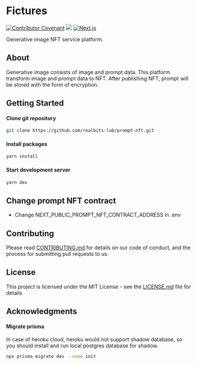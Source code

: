 # Fictures

[![Contributor Covenant](https://img.shields.io/badge/Contributor%20Covenant-2.1-4baaaa.svg)](CODE_OF_CONDUCT.md)
<a href="http://www.repostatus.org/#active"><img src="http://www.repostatus.org/badges/latest/active.svg" /></a>
[![Next.js](https://img.shields.io/badge/built_with-Next.js-0070f3)](https://nextjs.org/)

Generative image NFT service platform.

## About

Generative image consists of image and prompt data. This platform transform image and prompt data to NFT. After publishing NFT, prompt will be stored with the form of encryption.

## Getting Started

#### Clone git repository

```bash
git clone https://github.com/realbits-lab/prompt-nft.git
```

#### Install packages

```bash
yarn install
```

#### Start development server

```bash
yarn dev
```

## Change prompt NFT contract
- Change NEXT_PUBLIC_PROMPT_NFT_CONTRACT_ADDRESS in .env

## Contributing

Please read [CONTRIBUTING.md](CONTRIBUTING.md) for details on our code of conduct, and the process for submitting pull requests to us.

## License

This project is licensed under the MIT License - see the [LICENSE.md](LICENSE.md) file for details

## Acknowledgments

#### Migrate prisma

In case of heroku cloud, heroku would not support shadow database, so you should install and run local postgres database for shadow.

```bash
npx prisma migrate dev --name init
```
